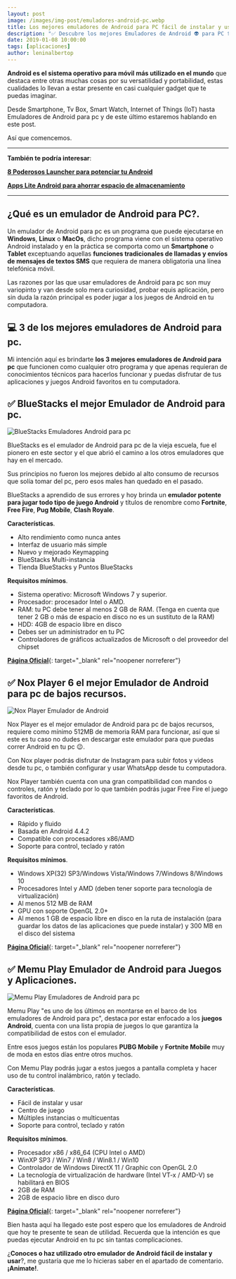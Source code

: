 ```yaml
---
layout: post
image: /images/img-post/emuladores-android-pc.webp
title: Los mejores emuladores de Android para PC fácil de instalar y usar.
description: "✅ Descubre los mejores Emuladores de Android 👽 para PC fácil de instalar y usar para jugar a tus juegos Android favoritos o usar tus Apps Android preferidas."
date: 2019-01-08 10:00:00
tags: [aplicaciones]
author: leninalbertop
---
```

**Android es el sistema operativo para móvil más utilizado en el mundo** que destaca entre otras muchas cosas por su versatilidad y portabilidad, estas cualidades lo llevan a estar presente en casi cualquier gadget que te puedas imaginar.

Desde Smartphone, Tv Box, Smart Watch, Internet of Things (IoT) hasta Emuladores de Android para pc y de este último estaremos hablando en este post.

Así que comencemos.

***

**También te podría interesar**:

[**8 Poderosos Launcher para potenciar tu Android**](/mejores-launchers-android)

[**Apps Lite Android para ahorrar espacio de almacenamiento**](/aplicaciones-lite-para-android)

***

## ¿Qué es un emulador de Android para PC?.

Un emulador de Android para pc es un programa que puede ejecutarse en **Windows**, **Linux** o **MacOs**, dicho programa viene con el sistema operativo Android instalado y en la práctica se comporta como un **Smartphone** o **Tablet** exceptuando aquellas **funciones tradicionales de llamadas y envíos de mensajes de textos SMS** que requiera de manera obligatoria una línea telefónica móvil.

Las razones por las que usar emuladores de Android para pc son muy variopinto y van desde solo mera curiosidad, probar equis aplicación, pero sin duda la razón principal es poder jugar a los juegos de Android en tu computadora.

## 💻 3 de los mejores emuladores de Android para pc.

Mi intención aquí es brindarte **los 3 mejores emuladores de Android para pc** que funcionen como cualquier otro programa y que apenas requieran de conocimientos técnicos para hacerlos funcionar y puedas disfrutar de tus aplicaciones y juegos Android favoritos en tu computadora.

## ✅ BlueStacks el mejor Emulador de Android para pc.

![BlueStacks Emuladores Android para pc](https://lh3.googleusercontent.com/QBmgBaXROK9mo252mJQhBml15IOliFJDrNzo6rMvWkj8hktUiNOZbW-27dx2XBuQomRRO03G0vkz=s768 "BlueStacks Emulador Android para pc")

BlueStacks es el emulador de Android para pc de la vieja escuela, fue el pionero en este sector y el que abrió el camino a los otros emuladores que hay en el mercado.

Sus principios no fueron los mejores debido al alto consumo de recursos que solía tomar del pc, pero esos males han quedado en el pasado.

BlueStacks a aprendido de sus errores y hoy brinda un **emulador potente para jugar todo tipo de juego Android** y títulos de renombre como **Fortnite**, **Free Fire**, **Pug Mobile**, **Clash Royale**.

**Características**.

- Alto rendimiento como nunca antes
- Interfaz de usuario más simple
- Nuevo y mejorado Keymapping
- BlueStacks Multi-instancia
- Tienda BlueStacks y Puntos BlueStacks

**Requisitos mínimos**.

-   Sistema operativo: Microsoft Windows 7 y superior.
-   Procesador: procesador Intel o AMD.
-   RAM: tu PC debe tener al menos 2 GB de RAM. (Tenga en cuenta que tener 2 GB o más de espacio en disco no es un sustituto de la RAM)
-   HDD: 4GB de espacio libre en disco
-   Debes ser un administrador en tu PC
-   Controladores de gráficos actualizados de Microsoft o del proveedor del chipset

[**Página Oficial**](https://www.bluestacks.com/es/index.html){: target="_blank" rel="noopener norreferer"}

## ✅ Nox Player 6 el mejor Emulador de Android para pc de bajos recursos.

![Nox Player Emulador de Android](https://lh3.googleusercontent.com/f7hxlwGpcdCf-4tzFnmKUnaibFl8MmCjggM155INSFNNmp-9QIVtefQyvpBsm1qjnv7Qbi4seilQ=s768 "Nox Player Emulador de Android")

Nox Player es el mejor emulador de Android para pc de bajos recursos, requiere como mínimo 512MB de memoria RAM para funcionar, así que si este es tu caso no dudes en descargar este emulador para que puedas correr Android en tu pc 😉.

Con Nox player podrás disfrutar de Instagram para subir fotos y videos desde tu pc, o también configurar y usar WhatsApp desde tu computadora.

Nox Player también cuenta con una gran compatibilidad con mandos o controles, ratón y teclado por lo que también podrás jugar Free Fire el juego favoritos de Android.

**Características**.

- Rápido y fluido
- Basada en Android 4.4.2
- Compatible con procesadores x86/AMD
- Soporte para control, teclado y ratón

**Requisitos mínimos**.

- Windows XP(32) SP3/Windows Vista/Windows 7/Windows 8/Windows 10
- Procesadores Intel y AMD (deben tener soporte para tecnología de virtualización)
- Al menos 512 MB de RAM
- GPU con soporte OpenGL 2.0+
- Al menos 1 GB de espacio libre en disco en la ruta de instalación (para guardar los datos de las aplicaciones que puede instalar) y 300 MB en el disco del sistema

[**Página Oficial**](https://es.bignox.com/){: target="_blank" rel="noopener norreferer"}

## ✅ Memu Play Emulador de Android para Juegos y Aplicaciones.

![Memu Play Emuladores de Android para pc](https://lh3.googleusercontent.com/BRVwtigjEyUMYSIvkcSO_1MQp-C0qWJiw7VxaYBwG-nDvtQdF0gNQQI_fEq1xMKfFHJDjHkcKptT=s768 "Memu Play emulador Android")

Memu Play "es uno de los últimos en montarse en el barco de los emuladores de Android para pc", destaca por estar enfocado a los **juegos Android**, cuenta con una lista propia de juegos lo que garantiza la compatibilidad de estos con el emulador.

Entre esos juegos están los populares **PUBG Mobile** y **Fortnite Mobile** muy de moda en estos días entre otros muchos.

Con Memu Play podrás jugar a estos juegos a pantalla completa y hacer uso de tu control inalámbrico, ratón y teclado.

**Características**.

- Fácil de instalar y usar
- Centro de juego
- Múltiples instancias o multicuentas
- Soporte para control, teclado y ratón

**Requisitos mínimos**.

- Procesador x86 / x86_64 (CPU Intel o AMD)
- WinXP SP3 / Win7 / Win8 / Win8.1 / Win10
- Controlador de Windows DirectX 11 / Graphic con OpenGL 2.0
- La tecnología de virtualización de hardware (Intel VT-x / AMD-V) se habilitará en BIOS
- 2GB de RAM
- 2GB de espacio libre en disco duro

[**Página Oficial**](https://www.memuplay.com/home/Home/V2?l=es){: target="_blank" rel="noopener norreferer"}

Bien hasta aquí ha llegado este post espero que los emuladores de Android que hoy te presente te sean de utilidad. Recuerda que la intención es que puedas ejecutar Android en tu pc sin tantas complicaciones.

¿**Conoces o haz utilizado otro emulador de Android fácil de instalar y usar**?, me gustaría que me lo hicieras saber en el apartado de comentario. **¡Animate!**.